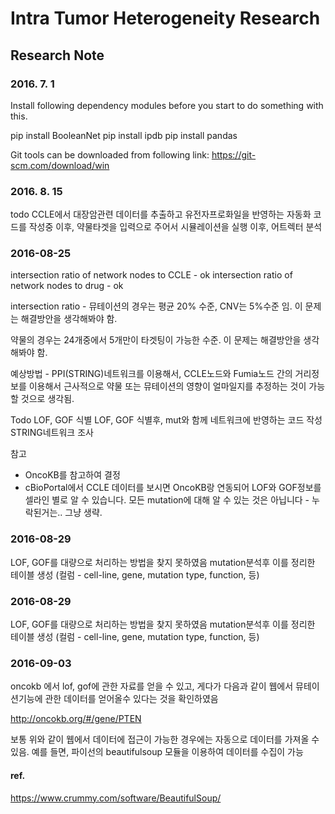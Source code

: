 # Intra Tumor Heterogeneity Research 


## Research Note


### 2016. 7. 1

Install following dependency modules before you start to do something with this.  

pip install BooleanNet
pip install ipdb 
pip install pandas 

Git tools can be downloaded from following link: 
https://git-scm.com/download/win


### 2016. 8. 15

todo
CCLE에서 대장암관련 데이터를 추출하고 유전자프로화일을 반영하는 자동화 코드를 작성중
이후, 약물타겟을 입력으로 주어서 시뮬레이션을 실행
이후, 어트렉터 분석


### 2016-08-25

intersection ratio of network nodes to CCLE - ok
intersection ratio of network nodes to drug - ok

intersection ratio - 뮤테이션의 경우는 평균 20% 수준, CNV는 5%수준 임. 
이 문제는 해결방안을 생각해봐야 함. 

약물의 경우는 24개중에서 5개만이 타겟팅이 가능한 수준.
이 문제는 해결방안을 생각해봐야 함. 

예상방법 - PPI(STRING)네트워크를 이용해서, CCLE노드와 Fumia노드 간의 거리정보를 이용해서 근사적으로 약물 또는 뮤테이션의 영향이 얼마일지를 추정하는 것이 가능할 것으로 생각됨.

Todo 
LOF, GOF 식별
LOF, GOF 식별후, mut와 함께 네트워크에 반영하는 코드 작성 
STRING네트워크 조사

참고
- OncoKB를 참고하여 결정
- cBioPortal에서 CCLE 데이터를 보시면 OncoKB랑 연동되어 LOF와 GOF정보를 셀라인 별로 알 수 있습니다.
모든 mutation에 대해 알 수 있는 것은 아닙니다 - 누락된거는.. 그냥 생략.


### 2016-08-29

LOF, GOF를 대량으로 처리하는 방법을 찾지 못하였음
mutation분석후 이를 정리한 테이블 생성 (컬럼 - cell-line, gene, mutation type, function, 등)


### 2016-08-29

LOF, GOF를 대량으로 처리하는 방법을 찾지 못하였음
mutation분석후 이를 정리한 테이블 생성 (컬럼 - cell-line, gene, mutation type, function, 등)


### 2016-09-03 

oncokb 에서 lof, gof에 관한 자료를 얻을 수 있고, 게다가 다음과 같이 웹에서 뮤테이션기능에 관한 데이터를 얻어올수 있다는 것을 확인하였음 

http://oncokb.org/#/gene/PTEN

보통 위와 같이 웹에서 데이터에 접근이 가능한 경우에는 자동으로 데이터를 가져올 수 있음. 예를 들면, 파이선의 beautifulsoup 모듈을 이용하여 데이터를 수집이 가능 

#### ref. 

https://www.crummy.com/software/BeautifulSoup/


